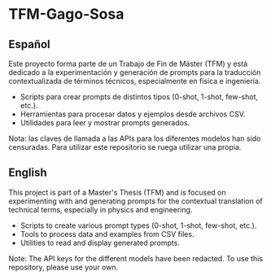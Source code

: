 # TFM-Gago-Sosa

## Español

Este proyecto forma parte de un Trabajo de Fin de Máster (TFM) y está dedicado a la experimentación y generación de prompts para la traducción contextualizada de términos técnicos, especialmente en física e ingeniería.

- Scripts para crear prompts de distintos tipos (0-shot, 1-shot, few-shot, etc.).
- Herramientas para procesar datos y ejemplos desde archivos CSV.
- Utilidades para leer y mostrar prompts generados.

Nota: las claves de llamada a las APIs para los diferentes modelos han sido censuradas. Para utilizar este repositorio se ruega utilizar una propia.

## English

This project is part of a Master's Thesis (TFM) and is focused on experimenting with and generating prompts for the contextual translation of technical terms, especially in physics and engineering.

- Scripts to create various prompt types (0-shot, 1-shot, few-shot, etc.).
- Tools to process data and examples from CSV files.
- Utilities to read and display generated prompts.

Note: The API keys for the different models have been redacted. To use this repository, please use your own.